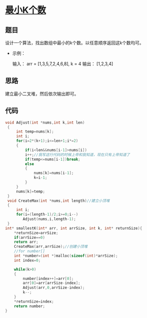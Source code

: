 # [最小K个数](https://leetcode-cn.com/problems/smallest-k-lcci/)

## 题目

设计一个算法，找出数组中最小的k个数。以任意顺序返回这k个数均可。

- 示例：

  输入： arr = [1,3,5,7,2,4,6,8], k = 4
  输出： [1,2,3,4]

## 思路

建立最小二叉堆，然后依次输出即可。

## 代码

```C
void Adjust(int *nums,int k,int len)
 {
     int temp=nums[k];
     int i;
     for(i=2*(k+1);i<=len+1;i*=2)
     {
         if(i<len&&nums[i-1]>nums[i])
         i++;//我写这行代码的时候上帝和我知道，现在只有上帝知道了
         if(temp<=nums[i-1])break;
         else
         {
             nums[k]=nums[i-1];
             k=i-1;
         }
     }
     nums[k]=temp;
 }
 void CreateMax(int *nums,int length)//建立小顶堆
 {
     int i;
     for(i=(length-1)/2;i>=0;i--)
        Adjust(nums,i,length-1);
 }
int* smallestK(int* arr, int arrSize, int k, int* returnSize){
    *returnSize=arrSize;
    if(arrSize==0)
    return arr;
    CreateMax(arr,arrSize);//创建小顶堆
    //for number[]
    int *number=(int *)malloc(sizeof(int)*arrSize);
    int index=0;

    while(k>0)
    {
        number[index++]=arr[0];
        arr[0]=arr[arrSize-index];
        Adjust(arr,0,arrSize-index);
        k--;
    }
    *returnSize=index;
    return number;
}
```


